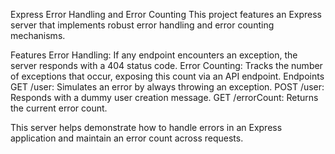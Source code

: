 Express Error Handling and Error Counting
This project features an Express server that implements robust error handling and error counting mechanisms.

Features
Error Handling: If any endpoint encounters an exception, the server responds with a 404 status code.
Error Counting: Tracks the number of exceptions that occur, exposing this count via an API endpoint.
Endpoints
GET /user: Simulates an error by always throwing an exception.
POST /user: Responds with a dummy user creation message.
GET /errorCount: Returns the current error count.




This server helps demonstrate how to handle errors in an Express application and maintain an error count across requests.






